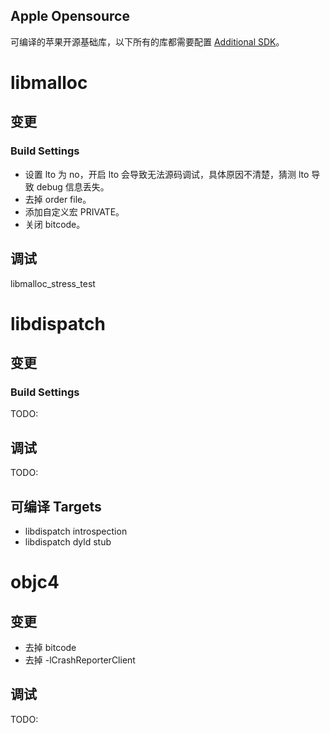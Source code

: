Apple Opensource
------

可编译的苹果开源基础库，以下所有的库都需要配置 [Additional SDK](https://github.com/longv2go/iPhoneOS_Additional_SDK)。


# libmalloc

## 变更

### Build Settings

* 设置 lto 为 no，开启 lto 会导致无法源码调试，具体原因不清楚，猜测 lto 导致 debug 信息丢失。
* 去掉 order file。
* 添加自定义宏 PRIVATE。
* 关闭 bitcode。

## 调试

libmalloc_stress_test

# libdispatch

## 变更

### Build Settings

TODO:

## 调试

TODO:

## 可编译 Targets

* libdispatch introspection
* libdispatch dyld stub 

# objc4

## 变更
* 去掉 bitcode
* 去掉 -lCrashReporterClient

## 调试
TODO: